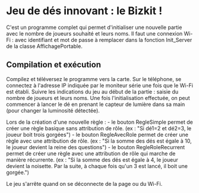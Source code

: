 # Jeu de dés innovant : le Bizkit !

C'est un programme complet qui permet d'initialiser une nouvelle partie avec le nombre de joueurs souhaité et leurs noms. 
Il faut une connexion Wi-Fi : avec identifiant et mot de passe à remplacer dans la fonction Init_Server de la classe AffichagePortable.

## Compilation et exécution

Compilez et téléversez le programme vers la carte.
Sur le téléphone, se connectez à l'adresse IP indiquée par le moniteur série une fois que le Wi-Fi est établi. 
Suivre les indications du jeu au début de la partie : saisie du nombre de joueurs et leurs noms.
Une fois l'initialisation effectuée, on peut commencer à lancer le dé en prenant le capteur de lumière dans sa main (pour changer la luminosité détectée).

Lors de la création d'une nouvelle règle :
	- le bouton RegleSimple permet de créer une règle basique sans attribution de rôle. (ex : "Si dé1=2 et dé2=3, le joueur boit trois gorgées")
	- le bouton RegleAvecRole permet de créer une règle avec une attribution de rôle. (ex : "Si la somme des dés est égale à 10, le joueur devient la reine des questions")
	- le bouton RegleRoleRecurrent permet de créer une règle avec une attribution de rôle qui marche de manière récurrente. (ex : "Si la somme des dés est égale à 4, le joueur devient la noisette. Par la suite, à chaque fois qu'un 3 est lancé, il boit une gorgée.")

Le jeu s'arrête quand on se déconnecte de la page ou du Wi-Fi.